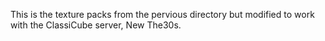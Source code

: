 This is the texture packs from the pervious directory but modified to work with the ClassiCube server, New The30s.